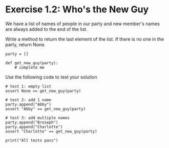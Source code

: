# Exercise 1.2: Who's the New Guy

We have a list of names of people in our party and new member's names are always added to the end of the list. 

Write a method to return the last element of the list. If there is no one in the party, return None.

```
party = []

def get_new_guy(party):
    # complete me
```

Use the following code to test your solution
```
# test 1: empty list
assert None == get_new_guy(party)

# test 2: add 1 name
party.append("Abby")
assert "Abby" == get_new_guy(party)

# test 3: add multiple names
party.append("Broseph")
party.append("Charlotte")
assert "Charlotte" == get_new_guy(party)

print("All tests pass")
```

